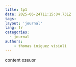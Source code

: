 ```yaml
---
title: tp1
date: 2025-06-24T11:15:04.731Z
tags:
layout: 'journal'
lang: fr
categories: 
  - journal
authors:
    - thomas iniguez visioli
---
```

content ozeuor